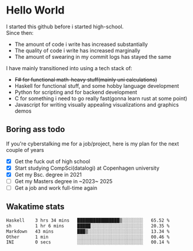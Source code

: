 # Hello World

I started this github before i started high-school.  
Since then:
- The amount of code i write has increased substantially
- The quality of code i write has increased marginally
- The amount of swearing in my commit logs has stayed the same

I have mainly transitioned into using a tech stack of:
- ~~F# for functional math-heavy stuff(mainly uni calculations)~~
- Haskell for functional stuff, and some hobby language development
- Python for scripting and for backend development
- C for something i need to go really fast(gonna learn rust at some point)
- Javascript for writing visually appealing visualizations and graphics demos

## Boring ass todo
If you're cyberstalking me for a job/project, here is my plan for the next couple of years
- [x] Get the fuck out of high school
- [x] Start studying CompSci(datalogi) at Copenhagen university
- [x] Get my Bsc. degree in 2021
- [ ] Get my Masters degree in ~2023~ 2025
- [ ] Get a job and work full-time again

## Wakatime stats
<!--START_SECTION:waka-->

```txt
Haskell    3 hrs 34 mins   ████████████████▒░░░░░░░░   65.52 %
sh         1 hr 6 mins     █████░░░░░░░░░░░░░░░░░░░░   20.35 %
Markdown   43 mins         ███▒░░░░░░░░░░░░░░░░░░░░░   13.34 %
Other      1 min           ░░░░░░░░░░░░░░░░░░░░░░░░░   00.46 %
INI        0 secs          ░░░░░░░░░░░░░░░░░░░░░░░░░   00.14 %
```

<!--END_SECTION:waka-->
